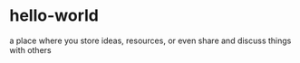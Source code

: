 # hello-world
a place where you store ideas, resources, or even share and discuss things with others
